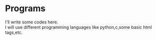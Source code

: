 # Programs
I'll write some codes here.
<br>
I will use different programming languages like python,c,some basic html tags,etc.
